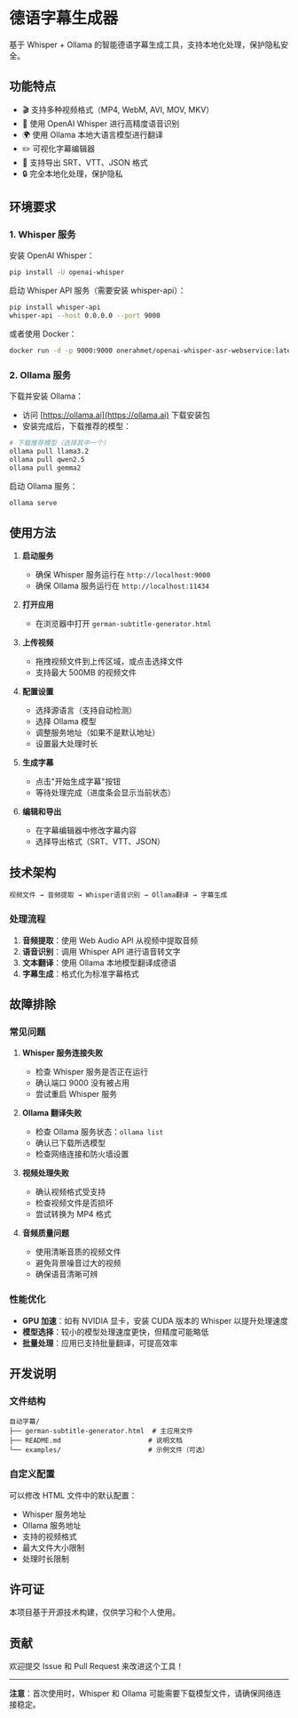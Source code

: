 # 德语字幕生成器

基于 Whisper + Ollama 的智能德语字幕生成工具，支持本地化处理，保护隐私安全。

## 功能特点

- 🎬 支持多种视频格式（MP4, WebM, AVI, MOV, MKV）
- 🎤 使用 OpenAI Whisper 进行高精度语音识别
- 🌍 使用 Ollama 本地大语言模型进行翻译
- ✏️ 可视化字幕编辑器
- 📄 支持导出 SRT、VTT、JSON 格式
- 🔒 完全本地化处理，保护隐私

## 环境要求

### 1. Whisper 服务

安装 OpenAI Whisper：
```bash
pip install -U openai-whisper
```

启动 Whisper API 服务（需要安装 whisper-api）：
```bash
pip install whisper-api
whisper-api --host 0.0.0.0 --port 9000
```

或者使用 Docker：
```bash
docker run -d -p 9000:9000 onerahmet/openai-whisper-asr-webservice:latest
```

### 2. Ollama 服务

下载并安装 Ollama：
- 访问 [https://ollama.ai](https://ollama.ai) 下载安装包
- 安装完成后，下载推荐的模型：

```bash
# 下载推荐模型（选择其中一个）
ollama pull llama3.2
ollama pull qwen2.5
ollama pull gemma2
```

启动 Ollama 服务：
```bash
ollama serve
```

## 使用方法

1. **启动服务**
   - 确保 Whisper 服务运行在 `http://localhost:9000`
   - 确保 Ollama 服务运行在 `http://localhost:11434`

2. **打开应用**
   - 在浏览器中打开 `german-subtitle-generator.html`

3. **上传视频**
   - 拖拽视频文件到上传区域，或点击选择文件
   - 支持最大 500MB 的视频文件

4. **配置设置**
   - 选择源语言（支持自动检测）
   - 选择 Ollama 模型
   - 调整服务地址（如果不是默认地址）
   - 设置最大处理时长

5. **生成字幕**
   - 点击"开始生成字幕"按钮
   - 等待处理完成（进度条会显示当前状态）

6. **编辑和导出**
   - 在字幕编辑器中修改字幕内容
   - 选择导出格式（SRT、VTT、JSON）

## 技术架构

```
视频文件 → 音频提取 → Whisper语音识别 → Ollama翻译 → 字幕生成
```

### 处理流程

1. **音频提取**：使用 Web Audio API 从视频中提取音频
2. **语音识别**：调用 Whisper API 进行语音转文字
3. **文本翻译**：使用 Ollama 本地模型翻译成德语
4. **字幕生成**：格式化为标准字幕格式

## 故障排除

### 常见问题

1. **Whisper 服务连接失败**
   - 检查 Whisper 服务是否正在运行
   - 确认端口 9000 没有被占用
   - 尝试重启 Whisper 服务

2. **Ollama 翻译失败**
   - 检查 Ollama 服务状态：`ollama list`
   - 确认已下载所选模型
   - 检查网络连接和防火墙设置

3. **视频处理失败**
   - 确认视频格式受支持
   - 检查视频文件是否损坏
   - 尝试转换为 MP4 格式

4. **音频质量问题**
   - 使用清晰音质的视频文件
   - 避免背景噪音过大的视频
   - 确保语音清晰可辨

### 性能优化

- **GPU 加速**：如有 NVIDIA 显卡，安装 CUDA 版本的 Whisper 以提升处理速度
- **模型选择**：较小的模型处理速度更快，但精度可能略低
- **批量处理**：应用已支持批量翻译，可提高效率

## 开发说明

### 文件结构
```
自动字幕/
├── german-subtitle-generator.html  # 主应用文件
├── README.md                      # 说明文档
└── examples/                      # 示例文件（可选）
```

### 自定义配置

可以修改 HTML 文件中的默认配置：
- Whisper 服务地址
- Ollama 服务地址
- 支持的视频格式
- 最大文件大小限制
- 处理时长限制

## 许可证

本项目基于开源技术构建，仅供学习和个人使用。

## 贡献

欢迎提交 Issue 和 Pull Request 来改进这个工具！

---

**注意**：首次使用时，Whisper 和 Ollama 可能需要下载模型文件，请确保网络连接稳定。